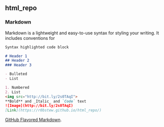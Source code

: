 ## html_repo
### Markdown

Markdown is a lightweight and easy-to-use syntax for styling your writing. It includes conventions for

```markdown
Syntax highlighted code block

# Header 1
## Header 2
### Header 3

- Bulleted
- List

1. Numbered
2. List
<img src="http://bit.ly/2s0TAqI">
**Bold** and _Italic_ and `Code` text
![Image](http://bit.ly/2s0TAqI)
[Link](https://r0bstew.github.io/html_repo/)

```

[GitHub Flavored Markdown](https://guides.github.com/features/mastering-markdown/).
